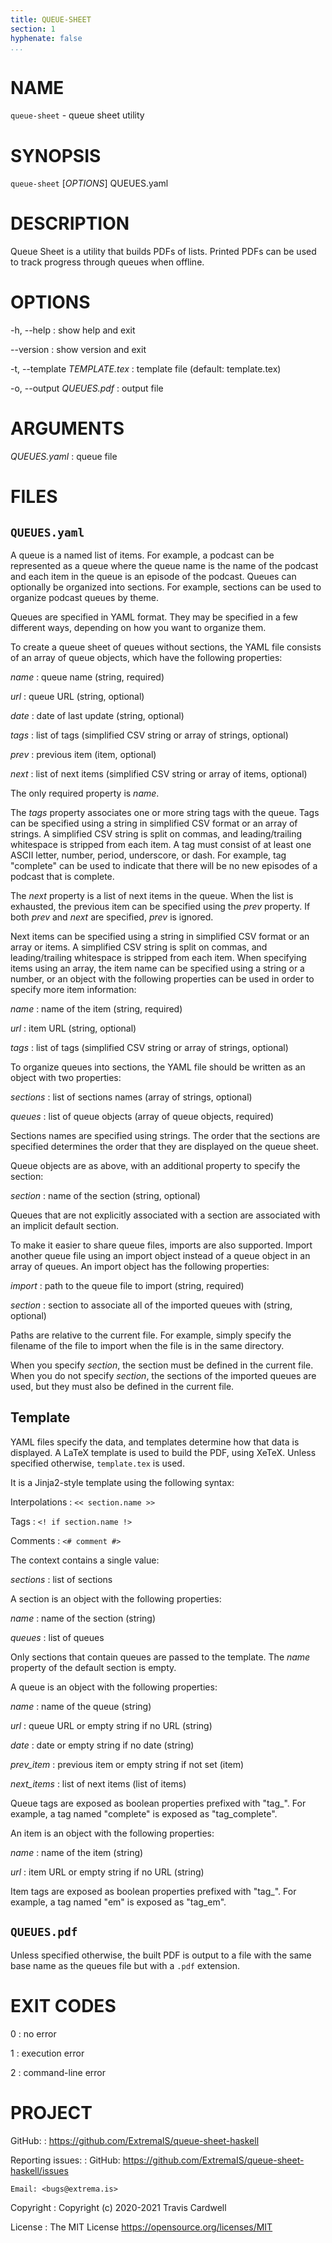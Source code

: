 ```yaml
---
title: QUEUE-SHEET
section: 1
hyphenate: false
...
```


# NAME

`queue-sheet` - queue sheet utility

# SYNOPSIS

`queue-sheet` [*OPTIONS*] QUEUES.yaml

# DESCRIPTION

Queue Sheet is a utility that builds PDFs of lists.  Printed PDFs can be used
to track progress through queues when offline.

# OPTIONS

-h, \--help
:   show help and exit

\--version
:   show version and exit

-t, \--template *TEMPLATE.tex*
:   template file (default: template.tex)

-o, \--output *QUEUES.pdf*
:   output file

# ARGUMENTS

*QUEUES.yaml*
:   queue file

# FILES

## `QUEUES.yaml`

A queue is a named list of items.  For example, a podcast can be represented
as a queue where the queue name is the name of the podcast and each item in
the queue is an episode of the podcast.  Queues can optionally be organized
into sections.  For example, sections can be used to organize podcast queues
by theme.

Queues are specified in YAML format.  They may be specified in a few different
ways, depending on how you want to organize them.

To create a queue sheet of queues without sections, the YAML file consists of
an array of queue objects, which have the following properties:

*name*
:   queue name (string, required)

*url*
:   queue URL (string, optional)

*date*
:   date of last update (string, optional)

*tags*
:   list of tags (simplified CSV string or array of strings, optional)

*prev*
:   previous item (item, optional)

*next*
:   list of next items (simplified CSV string or array of items, optional)

The only required property is *name*.

The *tags* property associates one or more string tags with the queue.  Tags
can be specified using a string in simplified CSV format or an array of
strings.  A simplified CSV string is split on commas, and leading/trailing
whitespace is stripped from each item.  A tag must consist of at least one
ASCII letter, number, period, underscore, or dash.  For example, tag
"complete" can be used to indicate that there will be no new episodes of a
podcast that is complete.

The *next* property is a list of next items in the queue.  When the list is
exhausted, the previous item can be specified using the *prev* property.  If
both *prev* and *next* are specified, *prev* is ignored.

Next items can be specified using a string in simplified CSV format or an
array or items.  A simplified CSV string is split on commas, and
leading/trailing whitespace is stripped from each item.  When specifying items
using an array, the item name can be specified using a string or a number, or
an object with the following properties can be used in order to specify more
item information:

*name*
:   name of the item (string, required)

*url*
:   item URL (string, optional)

*tags*
:   list of tags (simplified CSV string or array of strings, optional)

To organize queues into sections, the YAML file should be written as an object
with two properties:

*sections*
:   list of sections names (array of strings, optional)

*queues*
:   list of queue objects (array of queue objects, required)

Sections names are specified using strings.  The order that the sections are
specified determines the order that they are displayed on the queue sheet.

Queue objects are as above, with an additional property to specify the
section:

*section*
:   name of the section (string, optional)

Queues that are not explicitly associated with a section are associated with
an implicit default section.

To make it easier to share queue files, imports are also supported.  Import
another queue file using an import object instead of a queue object in an
array of queues.  An import object has the following properties:

*import*
:   path to the queue file to import (string, required)

*section*
:   section to associate all of the imported queues with (string, optional)

Paths are relative to the current file.  For example, simply specify the
filename of the file to import when the file is in the same directory.

When you specify *section*, the section must be defined in the current file.
When you do not specify *section*, the sections of the imported queues are
used, but they must also be defined in the current file.

## Template

YAML files specify the data, and templates determine how that data is
displayed.  A LaTeX template is used to build the PDF, using XeTeX.  Unless
specified otherwise, `template.tex` is used.

It is a Jinja2-style template using the following syntax:

Interpolations
:   `<< section.name >>`

Tags
:   `<! if section.name !>`

Comments
:   `<# comment #>`

The context contains a single value:

*sections*
:   list of sections

A section is an object with the following properties:

*name*
:   name of the section (string)

*queues*
:   list of queues

Only sections that contain queues are passed to the template.  The *name*
property of the default section is empty.

A queue is an object with the following properties:

*name*
:   name of the queue (string)

*url*
:   queue URL or empty string if no URL (string)

*date*
:   date or empty string if no date (string)

*prev_item*
:   previous item or empty string if not set (item)

*next_items*
:   list of next items (list of items)

Queue tags are exposed as boolean properties prefixed with "tag_".  For
example, a tag named "complete" is exposed as "tag_complete".

An item is an object with the following properties:

*name*
:   name of the item (string)

*url*
:   item URL or empty string if no URL (string)

Item tags are exposed as boolean properties prefixed with "tag_".  For
example, a tag named "em" is exposed as "tag_em".

## `QUEUES.pdf`

Unless specified otherwise, the built PDF is output to a file with the same
base name as the queues file but with a `.pdf` extension.

# EXIT CODES

0
:   no error

1
:   execution error

2
:   command-line error

# PROJECT

GitHub:
:   <https://github.com/ExtremaIS/queue-sheet-haskell>

Reporting issues:
:   GitHub: <https://github.com/ExtremaIS/queue-sheet-haskell/issues>

    Email: <bugs@extrema.is>

Copyright
:   Copyright (c) 2020-2021 Travis Cardwell

License
:   The MIT License <https://opensource.org/licenses/MIT>
